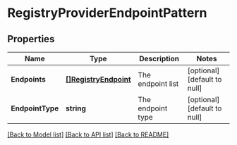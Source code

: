 # RegistryProviderEndpointPattern

## Properties
Name | Type | Description | Notes
------------ | ------------- | ------------- | -------------
**Endpoints** | [**[]RegistryEndpoint**](RegistryEndpoint.md) | The endpoint list | [optional] [default to null]
**EndpointType** | **string** | The endpoint type | [optional] [default to null]

[[Back to Model list]](../README.md#documentation-for-models) [[Back to API list]](../README.md#documentation-for-api-endpoints) [[Back to README]](../README.md)



